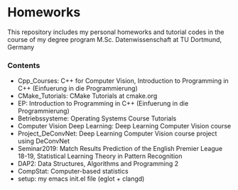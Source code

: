 # Homeworks
This repository includes my personal homeworks and tutorial codes in the course of my degree program M.Sc. Datenwissenschaft at TU Dortmund, Germany

### Contents
* Cpp_Courses: C++ for Computer Vision, Introduction to Programming in C++ (Einfuerung in die Programmierung)
* CMake_Tutorials: CMake Tutorials at cmake.org
* EP: Introduction to Programming in C++ (Einfuerung in die Programmierung)
* Betriebssysteme: Operating Systems Course Tutorials
* Computer Vision Deep Learning: Deep Learning Computer Vision course
* Project_DeConvNet: Deep Learning Computer Vision course project using DeConvNet
* Seminar2019: Match Results Prediction of the English Premier League 18-19, Statistical Learning Theory in Pattern Recognition
* DAP2: Data Structures, Algorithms and Programming 2
* CompStat: Computer-based statistics
* setup: my emacs init.el file (eglot + clangd)
